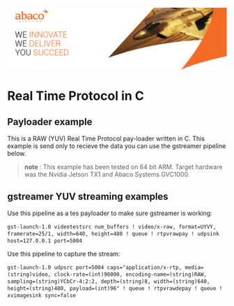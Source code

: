 
![Abaco stripe](docs/abaco-banner.png)

# Real Time Protocol in C
## Payloader example
This is a RAW (YUV) Real Time Protocol pay-loader written in C. This example is send only to recieve the data you can use the gstreamer pipeline below.

> **note** : This example has been tested on 64 bit ARM. Target hardware was the Nvidia Jetson TX1 and Abaco Systems GVC1000.

## gstreamer YUV streaming examples
Use this pipeline as a tes payloader to make sure gstreamer is working:

    gst-launch-1.0 videotestsrc num_buffers ! video/x-raw, format=UYVY, framerate=25/1, width=640, height=480 ! queue ! rtpvrawpay ! udpsink host=127.0.0.1 port=5004

Use this pipeline to capture the stream:

    gst-launch-1.0 udpsrc port=5004 caps="application/x-rtp, media=(string)video, clock-rate=(int)90000, encoding-name=(string)RAW, sampling=(string)YCbCr-4:2:2, depth=(string)8, width=(string)640, height=(string)480, payload=(int)96" ! queue ! rtpvrawdepay ! queue ! xvimagesink sync=false

    
